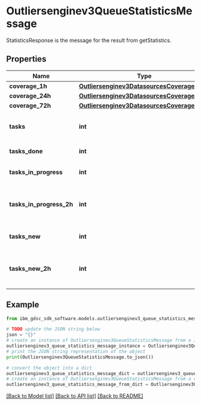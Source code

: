 # Outliersenginev3QueueStatisticsMessage

StatisticsResponse is the message for the result from getStatistics.

## Properties

Name | Type | Description | Notes
------------ | ------------- | ------------- | -------------
**coverage_1h** | [**Outliersenginev3DatasourcesCoverageStats**](Outliersenginev3DatasourcesCoverageStats.md) |  | [optional] 
**coverage_24h** | [**Outliersenginev3DatasourcesCoverageStats**](Outliersenginev3DatasourcesCoverageStats.md) |  | [optional] 
**coverage_72h** | [**Outliersenginev3DatasourcesCoverageStats**](Outliersenginev3DatasourcesCoverageStats.md) |  | [optional] 
**tasks** | **int** | Number of tasks in queue, in total. | [optional] 
**tasks_done** | **int** | Number of tasks done. | [optional] 
**tasks_in_progress** | **int** | Number of tasks in progress. | [optional] 
**tasks_in_progress_2h** | **int** | Number of tasks in progress, for over 2 hours. | [optional] 
**tasks_new** | **int** | Number of new tasks in queue. | [optional] 
**tasks_new_2h** | **int** | Number of new tasks in queue, for over 2 hours. | [optional] 

## Example

```python
from ibm_gdsc_sdk_software.models.outliersenginev3_queue_statistics_message import Outliersenginev3QueueStatisticsMessage

# TODO update the JSON string below
json = "{}"
# create an instance of Outliersenginev3QueueStatisticsMessage from a JSON string
outliersenginev3_queue_statistics_message_instance = Outliersenginev3QueueStatisticsMessage.from_json(json)
# print the JSON string representation of the object
print(Outliersenginev3QueueStatisticsMessage.to_json())

# convert the object into a dict
outliersenginev3_queue_statistics_message_dict = outliersenginev3_queue_statistics_message_instance.to_dict()
# create an instance of Outliersenginev3QueueStatisticsMessage from a dict
outliersenginev3_queue_statistics_message_from_dict = Outliersenginev3QueueStatisticsMessage.from_dict(outliersenginev3_queue_statistics_message_dict)
```
[[Back to Model list]](../README.md#documentation-for-models) [[Back to API list]](../README.md#documentation-for-api-endpoints) [[Back to README]](../README.md)


